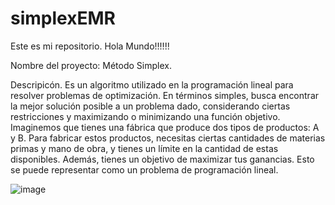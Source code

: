 # simplexEMR
Este es mi repositorio. Hola Mundo!!!!!!

Nombre del proyecto: Método Simplex.

Descripicón. Es un algoritmo utilizado en la programación lineal para resolver problemas de optimización. En términos simples, busca encontrar la mejor solución posible a un problema dado, considerando ciertas restricciones y maximizando o minimizando una función objetivo.
Imaginemos que tienes una fábrica que produce dos tipos de productos: A y B. Para fabricar estos productos, necesitas ciertas cantidades de materias primas y mano de obra, y tienes un límite en la cantidad de estas disponibles. Además, tienes un objetivo de maximizar tus ganancias. Esto se puede representar como un problema de programación lineal.

![image](https://github.com/MarquezER03/simplexEMR/assets/159504130/790158a8-7d9d-468f-9a07-a6eca861a098)
